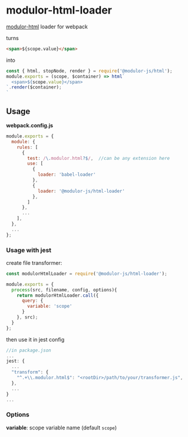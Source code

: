 # modulor-html-loader
[modulor-html](https://github.com/modulor-js/modulor-html) loader for webpack

turns

```html
<span>${scope.value}</span>
```

into

```js
const { html, stopNode, render } = require('@modulor-js/html');
module.exports = (scope, $container) => html`
  <span>${scope.value}</span>
`.render($container);
`
```

## Usage

**webpack.config.js**

```js
module.exports = {
  module: {
    rules: [
      {
        test: /\.modulor.html?$/,  //can be any extension here
        use: [
          {
            loader: 'babel-loader'
          },
          {
            loader: '@modulor-js/html-loader'
          },
        ]
      },
      ...
    ],
  },
  ...
};
```

### Usage with jest

create file transformer:

```js
const modulorHtmlLoader = require('@modulor-js/html-loader');

module.exports = {
  process(src, filename, config, options){
    return modulorHtmlLoader.call({
      query: {
        variable: 'scope'
      }
    }, src);
  }
};
```

then use it in jest config

```js
//in package.json
...
jest: {
  ...
  "transform": {
    "^.+\\.modulor.html$": "<rootDir>/path/to/your/transformer.js",
  },
  ...
}
...
```

### Options

**variable**: scope variable name (default `scope`)
